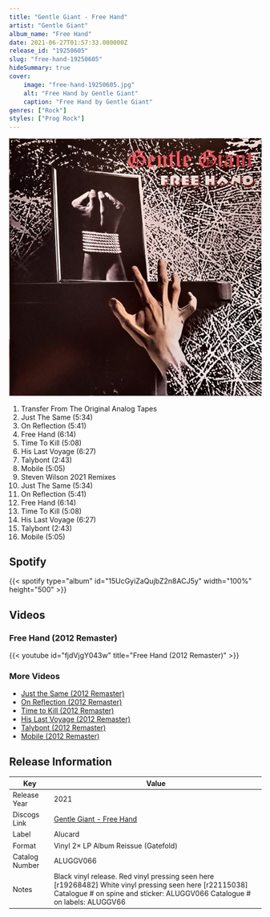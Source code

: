 ```yaml
---
title: "Gentle Giant - Free Hand"
artist: "Gentle Giant"
album_name: "Free Hand"
date: 2021-06-27T01:57:33.000000Z
release_id: "19250605"
slug: "free-hand-19250605"
hideSummary: true
cover:
    image: "free-hand-19250605.jpg"
    alt: "Free Hand by Gentle Giant"
    caption: "Free Hand by Gentle Giant"
genres: ["Rock"]
styles: ["Prog Rock"]
---
```


![Free Hand by Gentle Giant](free-hand-19250605.jpg)

<!-- section break -->

1. Transfer From The Original Analog Tapes 
2. Just The Same (5:34)
3. On Reflection (5:41)
4. Free Hand (6:14)
5. Time To Kill (5:08)
6. His Last Voyage (6:27)
7. Talybont (2:43)
8. Mobile (5:05)
9. Steven Wilson 2021 Remixes
10. Just The Same (5:34)
11. On Reflection (5:41)
12. Free Hand (6:14)
13. Time To Kill (5:08)
14. His Last Voyage (6:27)
15. Talybont (2:43)
16. Mobile (5:05)

<!-- section break -->


## Spotify
{{< spotify type="album" id="15UcGyiZaQujbZ2n8ACJ5y" width="100%" height="500" >}}



## Videos
### Free Hand (2012 Remaster)
{{< youtube id="fjdVjgY043w" title="Free Hand (2012 Remaster)" >}}<br>

### More Videos

- [Just the Same (2012 Remaster)](https://www.youtube.com/watch?v=cr70zm9mI98)
- [On Reflection (2012 Remaster)](https://www.youtube.com/watch?v=jEK_Gg04FyA)
- [Time to Kill (2012 Remaster)](https://www.youtube.com/watch?v=5YUfV6s9Me8)
- [His Last Voyage (2012 Remaster)](https://www.youtube.com/watch?v=5nR_vGye7tk)
- [Talybont (2012 Remaster)](https://www.youtube.com/watch?v=wt8-qBqS6S8)
- [Mobile (2012 Remaster)](https://www.youtube.com/watch?v=O1-MUd0hGRE)


## Release Information
|  Key           | Value                                                |
| ---------------| ---------------------------------------------------- |
| Release Year   | 2021                                   |
| Discogs Link   | [Gentle Giant - Free Hand](https://www.discogs.com/release/19250605-Gentle-Giant-Free-Hand) |
| Label          | Alucard |
| Format         | Vinyl 2× LP Album Reissue (Gatefold) |
| Catalog Number | ALUGGV066 |
| Notes | Black vinyl release. Red vinyl pressing seen here [r19268482] White vinyl pressing seen here [r22115038]  Catalogue # on spine and sticker: ALUGGV066 Catalogue # on labels: ALUGGV66 |